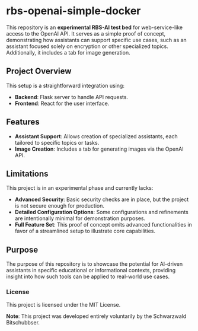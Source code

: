 # rbs-openai-simple-docker

This repository is an **experimental RBS-AI test bed** for web-service-like access to the OpenAI API. It serves as a simple proof of concept, demonstrating how assistants can support specific use cases, such as an assistant focused solely on encryption or other specialized topics. Additionally, it includes a tab for image generation.

## Project Overview

This setup is a straightforward integration using:
- **Backend**: Flask server to handle API requests.
- **Frontend**: React for the user interface.

## Features

- **Assistant Support**: Allows creation of specialized assistants, each tailored to specific topics or tasks.
- **Image Creation**: Includes a tab for generating images via the OpenAI API.

## Limitations

This project is in an experimental phase and currently lacks:
- **Advanced Security**: Basic security checks are in place, but the project is not secure enough for production.
- **Detailed Configuration Options**: Some configurations and refinements are intentionally minimal for demonstration purposes.
- **Full Feature Set**: This proof of concept omits advanced functionalities in favor of a streamlined setup to illustrate core capabilities.

## Purpose

The purpose of this repository is to showcase the potential for AI-driven assistants in specific educational or informational contexts, providing insight into how such tools can be applied to real-world use cases.

### License

This project is licensed under the MIT License.

**Note**: This project was developed entirely voluntarily by the Schwarzwald Bitschubbser.
